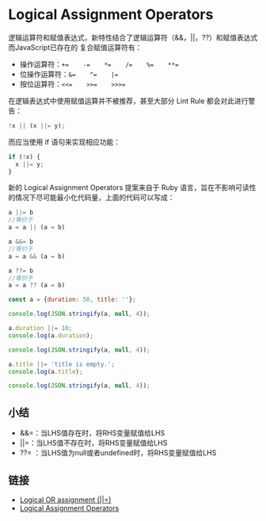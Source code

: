 # Logical Assignment Operators

逻辑运算符和赋值表达式，新特性结合了逻辑运算符（&&，||，??）和赋值表达式而JavaScript已存在的 复合赋值运算符有：

- 操作运算符：`+=    -=    *=    /=    %=    **=`
- 位操作运算符：`&=    ^=    |=`
- 按位运算符：`<<=    >>=    >>>=`

在逻辑表达式中使用赋值运算并不被推荐，甚至大部分 Lint Rule 都会对此进行警告：

```js
!x || (x ||= y);
```

而应当使用 if 语句来实现相应功能：

```js
if (!x) {
  x ||= y;
}
```

新的 Logical Assignment Operators 提案来自于 Ruby 语言，旨在不影响可读性的情况下尽可能最小化代码量，上面的代码可以写成：

```js
a ||= b
//等价于
a = a || (a = b)

a &&= b
//等价于
a = a && (a = b)

a ??= b
//等价于
a = a ?? (a = b)
```

```js
const a = {duration: 50, title: ''};

console.log(JSON.stringify(a, null, 4));

a.duration ||= 10;
console.log(a.duration);

console.log(JSON.stringify(a, null, 4));

a.title ||= 'title is empty.';
console.log(a.title);

console.log(JSON.stringify(a, null, 4));
```

## 小结

- &&=：当LHS值存在时，将RHS变量赋值给LHS
- ||=：当LHS值不存在时，将RHS变量赋值给LHS
- ??= ：当LHS值为null或者undefined时，将RHS变量赋值给LHS

## 链接

- [Logical OR assignment (||=)](https://developer.mozilla.org/en-US/docs/Web/JavaScript/Reference/Operators/Logical_OR_assignment)
- [Logical Assignment Operators](https://tc39.es/proposal-logical-assignment/#sec-assignment-operators)
